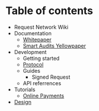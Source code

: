 # Table of contents

* Request Network Wiki
* Documentation
  * [Whitepaper](http://google.in)
  * [Smart Audits Yellowpaper](https://request.network/assets/pdf/request_yellowpaper_smart_audits.pdf)
* Development
  * Getting started
  * [Protocol](development/protocol.md)
  * Guides
    * Signed Request
  * API referrences
* Tutorials
  * [Online Payments](tutorials/online-payments.md)
* [Design](design.md)

